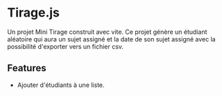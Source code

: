 # Tirage.js
Un projet Mini Tirage construit avec vite.
Ce projet génère un étudiant aléatoire qui aura un sujet assigné et la date de son sujet assigné avec la possibilité d'exporter vers un fichier csv.


## Features
- Ajouter d'étudiants à une liste.
